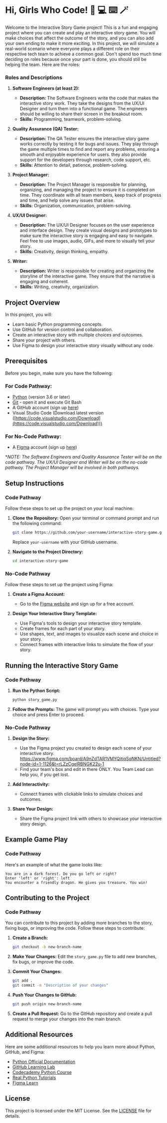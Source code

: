 # Hi, Girls Who Code! :crown: :computer: :keyboard: :magic_wand: 

Welcome to the Interactive Story Game project! This is a fun and engaging project where you can create and play an interactive story game. You will make choices that affect the outcome of the story, and you can also add your own ending to make it more exciting. In this project, we will simulate a real-world scenario where everyone plays a different role on their respective tech team to achieve a common goal. Don't spend too much time deciding on roles because once your part is done, you should still be helping the team. Here are the roles:

### Roles and Descriptions

1. **Software Engineers (at least 2):**
   - **Description:** The Software Engineers write the code that makes the interactive story work. They take the designs from the UX/UI Designer and turn them into a functional game. The engineers should be willing to share their screen in the breakout room.
    - **Skills:** Programming, teamwork, problem-solving.

2. **Quality Assurance (QA) Tester:**
   - **Description:** The QA Tester ensures the interactive story game works correctly by testing it for bugs and issues. They play through the game multiple times to find and report any problems, ensuring a smooth and enjoyable experience for users. they also provide support for the developers through research, code support, etc.
   - **Skills:** Attention to detail, patience, problem-solving.

3. **Project Manager:**
   - **Description:** The Project Manager is responsible for planning, organizing, and managing the project to ensure it is completed on time. They coordinate with all team members, keep track of progress and time, and help solve any issues that arise.
   - **Skills:** Organization, communication, problem-solving.

4. **UX/UI Designer:**
   - **Description:** The UX/UI Designer focuses on the user experience and interface design. They create visual designs and prototypes to make sure the interactive story is engaging and easy to navigate. Feel free to use images, audio, GIFs, and more to visually tell your story.
   - **Skills:** Creativity, design thinking, empathy.

5. **Writer:**
   - **Description:** Writer is responsible for creating and organizing the storyline of the interactive game. They ensure that the narrative is engaging and coherent.
    - **Skills:** Writing, creativity, organization.

## Project Overview

In this project, you will:
- Learn basic Python programming concepts.
- Use GitHub for version control and collaboration.
- Create an interactive story with multiple choices and outcomes.
- Share your project with others.
- Use Figma to design your interactive story visually without any code.

## Prerequisites

Before you begin, make sure you have the following:
### For Code Pathway:
- [Python](https://www.python.org/downloads/) (version 3.6 or later)
- [Git](https://git-scm.com/downloads) - open it and execute Git Bash 
- A GitHub account (sign up [here](https://github.com/))
- Visual Studio Code (Download latest version ([https://code.visualstudio.com/Download](https://code.visualstudio.com/Download)))

### For No-Code Pathway:
- A [Figma](https://www.figma.com/) account (sign up [here](https://www.figma.com/signup/))

**NOTE: The Software Engineers and Quality Assurance Tester will be on the code pathway. The UX/UI Designer and Writer will be on the no-code pathway. The Project Manager will be involved in both pathways.*

## Setup Instructions

### Code Pathway

Follow these steps to set up the project on your local machine:

1. **Clone the Repository:**
   Open your terminal or command prompt and run the following command:
   ```sh
   git clone https://github.com/your-username/interactive-story-game.git
   ```
   Replace `your-username` with your GitHub username.

2. **Navigate to the Project Directory:**
   ```sh
   cd interactive-story-game
   ```

### No-Code Pathway

Follow these steps to set up the project using Figma:

1. **Create a Figma Account:**
   - Go to the [Figma website](https://www.figma.com/) and sign up for a free account.

2. **Design Your Interactive Story Template:**
   - Use Figma's tools to design your interactive story template.
   - Create frames for each part of your story.
   - Use shapes, text, and images to visualize each scene and choice in your story.
   - Connect frames with interactive links to simulate the flow of your story.

## Running the Interactive Story Game

### Code Pathway

1. **Run the Python Script:**
   ```sh
   python story_game.py
   ```

2. **Follow the Prompts:**
   The game will prompt you with choices. Type your choice and press Enter to proceed.

### No-Code Pathway

1. **Design the Story:**
   - Use the Figma project you created to design each scene of your interactive story. https://www.figma.com/board/A9nZdTAR1VMYQitiqSqNKN/Untitled?node-id=1-1126&t=rLZzCgelRBNGK22u-1 
   - Find your team's box and edit in there ONLY. You Team Lead can help you, if you get lost.

2. **Add Interactivity:**
   - Connect frames with clickable links to simulate choices and outcomes.

3. **Share Your Design:**
   - Share the Figma project link with others to showcase your interactive story design.

## Example Game Play

### Code Pathway

Here's an example of what the game looks like:

```
You are in a dark forest. Do you go left or right?
Enter 'left' or 'right': left
You encounter a friendly dragon. He gives you treasure. You win!
```

## Contributing to the Project

### Code Pathway

You can contribute to this project by adding more branches to the story, fixing bugs, or improving the code. Follow these steps to contribute:

1. **Create a Branch:**
   ```sh
   git checkout -b new-branch-name
   ```

2. **Make Your Changes:**
   Edit the `story_game.py` file to add new branches, fix bugs, or improve the code.

3. **Commit Your Changes:**
   ```sh
   git add .
   git commit -m "Description of your changes"
   ```

4. **Push Your Changes to GitHub:**
   ```sh
   git push origin new-branch-name
   ```

5. **Create a Pull Request:**
   Go to the GitHub repository and create a pull request to merge your changes into the main branch.


## Additional Resources

Here are some additional resources to help you learn more about Python, GitHub, and Figma:
- [Python Official Documentation](https://docs.python.org/3/)
- [GitHub Learning Lab](https://lab.github.com/)
- [Codecademy Python Course](https://www.codecademy.com/learn/learn-python-3)
- [Real Python Tutorials](https://realpython.com/)
- [Figma Learn](https://www.figma.com/learn/)

## License

This project is licensed under the MIT License. See the [LICENSE](LICENSE) file for details.

